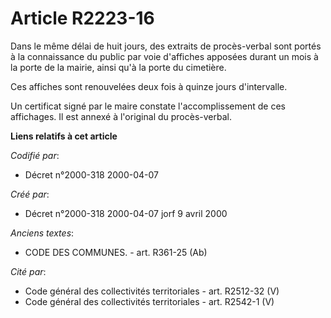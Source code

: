 # Article R2223-16

Dans le même délai de huit jours, des extraits de procès-verbal sont portés à la connaissance du public par voie d'affiches
apposées durant un mois à la porte de la mairie, ainsi qu'à la porte du cimetière.

Ces affiches sont renouvelées deux fois à quinze jours d'intervalle.

Un certificat signé par le maire constate l'accomplissement de ces affichages. Il est annexé à l'original du procès-verbal.

**Liens relatifs à cet article**

_Codifié par_:

  - Décret n°2000-318 2000-04-07

_Créé par_:

  - Décret n°2000-318 2000-04-07 jorf 9 avril 2000

_Anciens textes_:

  - CODE DES COMMUNES. - art. R361-25 (Ab)

_Cité par_:

  - Code général des collectivités territoriales - art. R2512-32 (V)
  - Code général des collectivités territoriales - art. R2542-1 (V)
